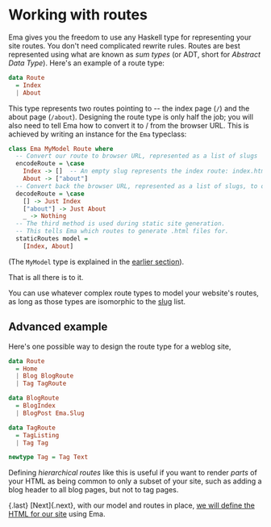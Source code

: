 # Working with routes

Ema gives you the freedom to use any Haskell type for representing your site routes. You don't need complicated rewrite rules. Routes are best represented using what are known as *sum  types* (or ADT, short for *Abstract Data Type*). Here's an example of a route type:

```haskell
data Route 
  = Index
  | About
```

This type represents two routes pointing to -- the index page (`/`) and the about page (`/about`). Designing the route type is only half the job; you will also need to tell Ema how to convert it to / from the browser URL. This is achieved by writing an instance for the `Ema` typeclass:

```haskell
class Ema MyModel Route where 
  -- Convert our route to browser URL, represented as a list of slugs
  encodeRoute = \case
    Index -> []  -- An empty slug represents the index route: index.html
    About -> ["about"]
  -- Convert back the browser URL, represented as a list of slugs, to our route
  decodeRoute = \case
    [] -> Just Index
    ["about"] -> Just About
    _ -> Nothing
  -- The third method is used during static site generation. 
  -- This tells Ema which routes to generate .html files for.
  staticRoutes model =
    [Index, About]
```

(The `MyModel` type is explained in the [earlier section](guide/model.md)).

That is all there is to it. 

You can use whatever complex route types to model your website's routes, as long as those types are isomorphic to the [slug](/concepts/slug.md) list. 

## Advanced example

Here's one possible way to design the route type for a weblog site,

```haskell
data Route
  = Home 
  | Blog BlogRoute
  | Tag TagRoute

data BlogRoute
  = BlogIndex
  | BlogPost Ema.Slug

data TagRoute
  = TagListing
  | Tag Tag

newtype Tag = Tag Text
```

Defining *hierarchical routes* like this is useful if you want to render *parts* of your HTML as being common to only a subset of your site, such as adding a blog header to all blog pages, but not to tag pages.

{.last}
[Next]{.next}, with our model and routes in place, [we will define the HTML for our site](guide/render.md) using Ema.